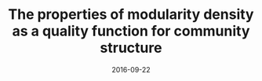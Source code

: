 ---
title: "The properties of modularity density as a quality function for community structure"
collection: talks
type: "Contributed talk"
permalink: /talks/2016-09-22-talk-12
venue: "Conference on Complex Systems CCS'2016"
date: 2016-09-22
location: "Amsterdam, NL"
---